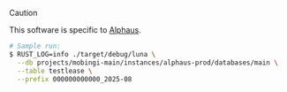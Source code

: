 > [!CAUTION]
> This software is specific to [Alphaus](https://alphaus.cloud/).

```sh
# Sample run:
$ RUST_LOG=info ./target/debug/luna \
  --db projects/mobingi-main/instances/alphaus-prod/databases/main \
  --table testlease \
  --prefix 000000000000_2025-08
```
